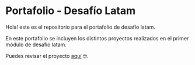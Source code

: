 # Portafolio - Desafío Latam

 Hola! este es el repositorio para el portafolio de desafío latam.

 En este portafolio se incluyen los distintos proyectos realizados en el primer módulo de desafío latam.

 Puedes revisar el proyecto [aquí](https://rigozdev.github.io/) 🤓.
